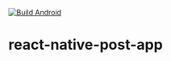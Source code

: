 [![Build Android](https://github.com/shinsewon/react-native-post-app/actions/workflows/main.yml/badge.svg)](https://github.com/shinsewon/react-native-post-app/actions/workflows/main.yml)

# react-native-post-app
